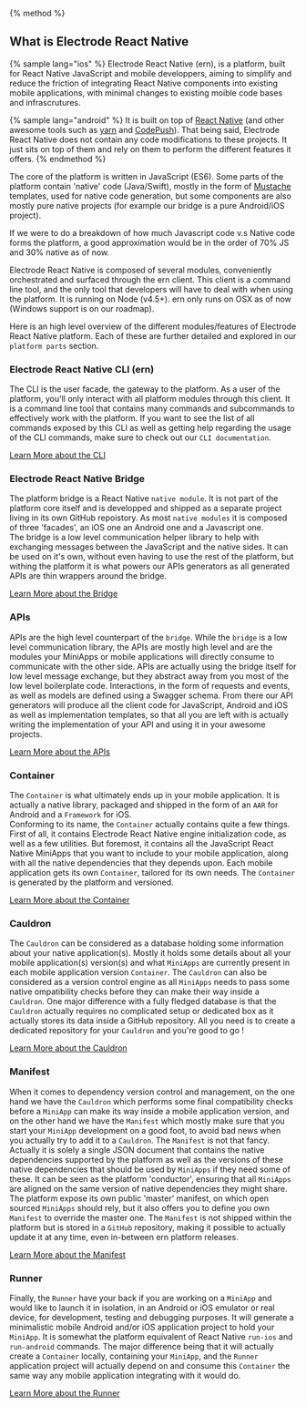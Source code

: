{% method %}
## What is Electrode React Native

{% sample lang="ios" %}
Electrode React Native (ern), is a platform, built for React Native JavaScript and mobile developpers, aiming to simplify and reduce the friction of integrating React Native components into existing mobile applications, with minimal changes to existing moible code bases and infrascrutures.

{% sample lang="android" %}
It is built on top of [React Native](https://facebook.github.io/react-native/) (and other awesome tools such as [yarn](https://yarnpkg.com/en/) and [CodePush](https://microsoft.github.io/code-push/)).
That being said, Electrode React Native does not contain any code modifications to these projects. It just sits on top of them and rely on them to perform the different features it offers.
{% endmethod %}

The core of the platform is written in JavaScript (ES6). Some parts of the platform contain 'native' code (Java/Swift), mostly in the form of [Mustache](https://mustache.github.io/) templates, used for native code generation, but some components are also mostly pure native projects (for example our bridge is a pure Android/iOS project). 

If we were to do a breakdown of how much Javascript code v.s Native code forms the platform, a good approximation would be in the order of 70% JS and 30% native as of now.  

Electrode React Native is composed of several modules, conveniently orchestrated and surfaced through the ern client. This client is a command line tool, and the only tool that developers will have to deal with when using the platform. It is running on Node (v4.5+). ern only runs on OSX as of now (Windows support is on our roadmap).

Here is an high level overview of the different modules/features of Electrode React Native platform. Each of these are further detailed and explored in our `platform parts` section.

### Electrode React Native CLI (ern)

The CLI is the user facade, the gateway to the platform. As a user of the platform, you'll only interact with all platform modules through this client. It is a command line tool that contains many commands and subcommands to effectively work with the platform. 
If you want to see the list of all commands exposed by this CLI as well as getting help regarding the usage of the CLI commands, make sure to check out our `CLI documentation`.

[Learn More about the CLI](url)

### Electrode React Native Bridge

The platform bridge is a React Native `native module`. It is not part of the platform core itself and is developped and shipped as a separate project living in its own GitHub repoistory. As most `native modules` it is composed of three 'facades', an iOS one an Android one and a Javascript one.  
The bridge is a low level communication helper library to help with exchanging messages between the JavaScript and the native sides. It can be used on it's own, without even having to use the rest of the platform, but withing the platform it is what powers our APIs generators as all generated APIs are thin wrappers around the bridge.

[Learn More about the Bridge](url)

### APIs

APIs are the high level counterpart of the `bridge`. 
While the `bridge` is a low level communication library, the APIs are mostly high level and are the modules your MiniApps or mobile applications will directly consume to communicate with the other side. APIs are actually using the bridge itself for low level message exchange, but they abstract away from you most of the low level boilerplate code.
Interactions, in the form of requests and events, as well as models are defined using a Swagger schema. From there our API generators will produce all the client code for JavaScript, Android and iOS as well as implementation templates, so that all you are left with is actually writing the implementation of your API and using it in your awesome projects.

[Learn More about the APIs](url)

### Container

The `Container` is what ultimately ends up in your mobile application. It is actually a native library, packaged and shipped in the form of an `AAR` for Android and a `Framework` for iOS.  
Conforming to its name, the `Container` actually contains quite a few things. First of all, it contains Electrode React Native engine initialization code, as well as a few utilities. But foremost, it contains all the JavaScript React Native MiniApps that you want to include to your mobile application, along with all the native dependencies that they depends upon.
Each mobile application gets its own `Container`, tailored for its own needs. The `Container` is generated by the platform and versioned.

[Learn More about the Container](url)

### Cauldron

The `Cauldron` can be considered as a database holding some information about your native application(s). Mostly it holds some details about all your mobile application(s) version(s) and what `MiniApps` are currently present in each mobile application version `Container`. The `Cauldron` can also be considered as a version control engine as all `MiniApps` needs to pass some native ompatibility checks before they can make their way inside a `Cauldron`.  One major difference with a fully fledged database is that the `Cauldron` actually requires no complicated setup or dedicated box as it actually stores its data inside a GitHub repository. All you need is to create a dedicated repository for your `Cauldron` and you're good to go !

[Learn More about the Cauldron](url)

### Manifest

When it comes to dependency version control and management, on the one hand we have the `Cauldron` which performs some final compatibility checks before a `MiniApp` can make its way inside a mobile application version, and on the other hand we have the `Manifest` which mostly make sure that you start your `MiniApp` development on a good foot, to avoid bad news when you actually try to add it to a `Cauldron`. 
The `Manifest` is not that fancy. Actually it is solely a single JSON document that contains the native dependencies supported by the platform as well as the versions of these native dependencies that should be used by `MiniApps` if they need some of these. It can be seen as the platform 'conductor', ensuring that all `MiniApps` are aligned on the same version of native dependencies they might share.
The platform expose its own public 'master' manifest, on which open sourced `MiniApps` should rely, but it also offers you to define you own `Manifest` to override the master one. 
The `Manifest` is not shipped within the platform but is stored in a `GitHub` repository, making it possible to actually update it at any time, even in-between ern platform releases.

[Learn More about the Manifest](url)

### Runner

Finally, the `Runner` have your back if you are working on a `MiniApp` and would like to launch it in isolation, in an Android or iOS emulator or real device, for development, testing and debugging purposes. It will generate a minimalistic mobile Android and/or iOS application project to hold your `MiniApp`. It is somewhat the platform equivalent of React Native `run-ios` and `run-android` commands.
The major difference being that it will actually create a `Container` locally, containing your `MiniApp`, and the `Runner` application project will actually depend on and consume this `Container` the same way any mobile application integrating with it would do.

[Learn More about the Runner](url)
